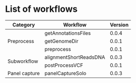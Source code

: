# List of workflows

<table class="tg" style="width:100%">
	<thead>
		<tr>
			<th>Category</th>
			<th>Workflow</th>
			<th>Version</th>
		</tr>
	</thead>
	<tbody>
		<tr>
			<td rowspan="3">Preprocess</td>
			<td>getAnnotationsFiles</td>
			<td>0.0.4</td>
		</tr>
		<tr>
			<td>getGenomeDir</td>
			<td>0.0.1</td>
		</tr>
		<tr>
			<td>preprocess</td>
			<td>0.0.1</td>
		</tr>
		<tr>
			<td rowspan="2">Subworkflow</td>
			<td>alignmentShortReadsDNA</td>
			<td>0.0.3</td>
		</tr>
		<tr>
			<td>postProcessVCF</td>
			<td>0.0.1</td>
		</tr>
		<tr>
			<td rowspan="1">Panel capture</td>
			<td>panelCaptureSolo</td>
			<td>0.0.3</td>
		</tr>
	</tbody>
</table>
